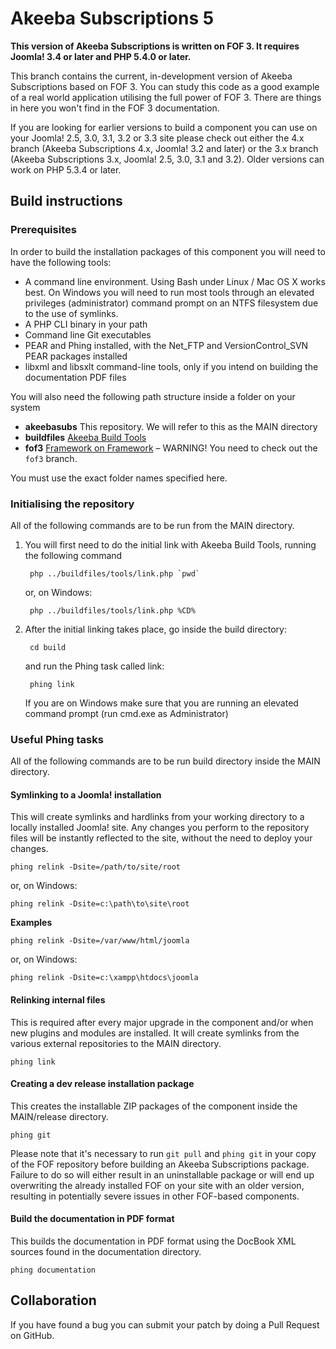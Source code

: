 # Akeeba Subscriptions 5

**This version of Akeeba Subscriptions is written on FOF 3. It requires Joomla! 3.4 or later and PHP 5.4.0 or later.**

This branch contains the current, in-development version of Akeeba Subscriptions based on FOF 3. You can study this
code as a good example of a real world application utilising the full power of FOF 3. There are things in here you won't
find in the FOF 3 documentation.

If you are looking for earlier versions to build a component you can use on your Joomla! 2.5, 3.0, 3.1, 3.2 or 3.3 site
please check out either the 4.x branch (Akeeba Subscriptions 4.x, Joomla! 3.2 and later) or the 3.x branch
(Akeeba Subscriptions 3.x, Joomla! 2.5, 3.0, 3.1 and 3.2). Older versions can work on PHP 5.3.4 or later. 

## Build instructions

### Prerequisites

In order to build the installation packages of this component you will need to have the following tools:

* A command line environment. Using Bash under Linux / Mac OS X works best. On Windows you will need to run most tools through an elevated privileges (administrator) command prompt on an NTFS filesystem due to the use of symlinks.
* A PHP CLI binary in your path
* Command line Git executables
* PEAR and Phing installed, with the Net_FTP and VersionControl_SVN PEAR packages installed
* libxml and libsxlt command-line tools, only if you intend on building the documentation PDF files

You will also need the following path structure inside a folder on your system

* **akeebasubs** This repository. We will refer to this as the MAIN directory
* **buildfiles** [Akeeba Build Tools](https://github.com/akeeba/buildfiles)
* **fof3** [Framework on Framework](https://github.com/akeeba/fof) – WARNING! You need to check out the `fof3` branch.

You must use the exact folder names specified here.

### Initialising the repository

All of the following commands are to be run from the MAIN directory.

1. You will first need to do the initial link with Akeeba Build Tools, running the following command

		php ../buildfiles/tools/link.php `pwd`
		
	or, on Windows:
	
		php ../buildfiles/tools/link.php %CD%
		
2. After the initial linking takes place, go inside the build directory:

		cd build
		
	and run the Phing task called link:
	
		phing link
		
	If you are on Windows make sure that you are running an elevated command prompt (run cmd.exe as Administrator)
	
### Useful Phing tasks

All of the following commands are to be run build directory inside the MAIN directory.

#### Symlinking to a Joomla! installation
This will create symlinks and hardlinks from your working directory to a locally installed Joomla! site. Any changes you perform to the repository files will be instantly reflected to the site, without the need to deploy your changes.

	phing relink -Dsite=/path/to/site/root
	
or, on Windows:

	phing relink -Dsite=c:\path\to\site\root
	
**Examples**

	phing relink -Dsite=/var/www/html/joomla
	
or, on Windows:
	
	phing relink -Dsite=c:\xampp\htdocs\joomla

#### Relinking internal files

This is required after every major upgrade in the component and/or when new plugins and modules are installed. It will create symlinks from the various external repositories to the MAIN directory.

	phing link
	
#### Creating a dev release installation package

This creates the installable ZIP packages of the component inside the MAIN/release directory.

	phing git

Please note that it's necessary to run `git pull` and `phing git` in your copy of the FOF repository before building an Akeeba Subscriptions package. Failure to do so will either result in an uninstallable package or will end up overwriting the already installed FOF on your site with an older version, resulting in potentially severe issues in other FOF-based components.
	
#### Build the documentation in PDF format

This builds the documentation in PDF format using the DocBook XML sources found in the documentation directory.

	phing documentation
	
## Collaboration

If you have found a bug you can submit your patch by doing a Pull Request on GitHub.